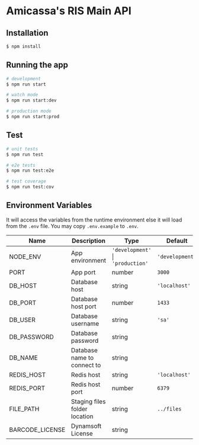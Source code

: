 # Amicassa's RIS Main API

## Installation

```bash
$ npm install
```

## Running the app

```bash
# development
$ npm run start

# watch mode
$ npm run start:dev

# production mode
$ npm run start:prod
```

## Test

```bash
# unit tests
$ npm run test

# e2e tests
$ npm run test:e2e

# test coverage
$ npm run test:cov
```

## Environment Variables

It will access the variables from the runtime environment else it will load from the `.env` file. You may copy `.env.example` to `.env`.

| Name            | Description                   | Type                                  | Default         |
| --------------- | ----------------------------- | ------------------------------------- | --------------- |
| NODE_ENV        | App environment               | `'development'` &#124; `'production'` | `'development'` |
| PORT            | App port                      | number                                | `3000`          |
| DB_HOST         | Database host                 | string                                | `'localhost'`   |
| DB_PORT         | Database host port            | number                                | `1433`          |
| DB_USER         | Database username             | string                                | `'sa'`          |
| DB_PASSWORD     | Database password             | string                                |                 |
| DB_NAME         | Database name to connect to   | string                                |                 |
| REDIS_HOST      | Redis host                    | string                                | `'localhost'`   |
| REDIS_PORT      | Redis host port               | number                                | `6379`          |
| FILE_PATH       | Staging files folder location | string                                | `../files`      |
| BARCODE_LICENSE | Dynamsoft License             | string                                |                 |
